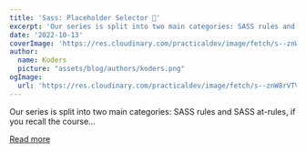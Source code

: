 ```yaml
---
title: 'Sass: Placeholder Selector 📎'
excerpt: 'Our series is split into two main categories: SASS rules and SASS at-rules, if you recall the course...'
date: '2022-10-13'
coverImage: 'https://res.cloudinary.com/practicaldev/image/fetch/s--znW8rVTV--/c_imagga_scale,f_auto,fl_progressive,h_420,q_auto,w_1000/https://dev-to-uploads.s3.amazonaws.com/uploads/articles/jyclnqlc9o7v10kqhnfz.png'
author:
  name: Koders
  picture: "assets/blog/authors/koders.png"
ogImage:
  url: 'https://res.cloudinary.com/practicaldev/image/fetch/s--znW8rVTV--/c_imagga_scale,f_auto,fl_progressive,h_420,q_auto,w_1000/https://dev-to-uploads.s3.amazonaws.com/uploads/articles/jyclnqlc9o7v10kqhnfz.png'
---
```


Our series is split into two main categories: SASS rules and SASS at-rules, if you recall the course...

[Read more](https://dev.to/ak_ram/sass-placeholder-selector-4cj8)
